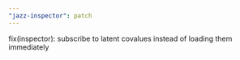 ```yaml
---
"jazz-inspector": patch
---
```


fix(inspector): subscribe to latent covalues instead of loading them immediately
